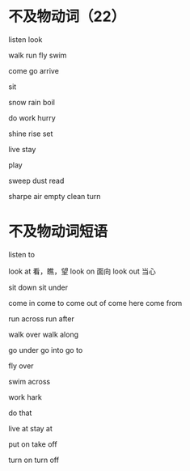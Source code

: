 # 不及物动词（22）
listen
look

walk
run
fly
swim

come
go
arrive

sit

snow
rain
boil

do
work
hurry

shine
rise
set

live 
stay

play

sweep
dust
read

sharpe
air
empty
clean
turn

# 不及物动词短语
listen to

look at 看，瞧，望
look on 面向
look out 当心

sit down
sit under

come in
come to
come out of
come here
come from

run across
run after

walk over
walk along

go under
go into
go to

fly over

swim across

work hark

do that

live at
stay at

put on
take off

turn on
turn off



